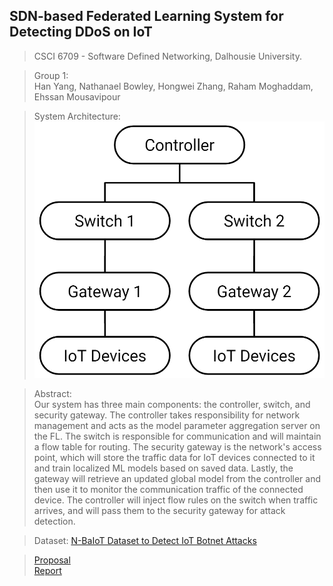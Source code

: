 ## SDN-based Federated Learning System for Detecting DDoS on IoT

> CSCI 6709 - Software Defined Networking, Dalhousie University.   

> Group 1:  
> Han Yang, Nathanael Bowley, Hongwei Zhang, Raham Moghaddam, Ehssan Mousavipour

> System Architecture: ![Architecture](Document/arch.png)

> Abstract:  
Our system has three main components: the controller, switch, and security gateway. The controller takes responsibility for network management and acts as the model parameter aggregation server on the FL. The switch is responsible for communication and will maintain a flow table for routing. The security gateway is the network's access point, which will store the traffic data for IoT devices connected to it and train localized ML models based on saved data. Lastly, the gateway will retrieve an updated global model from the controller and then use it to monitor the communication traffic of the connected device. The controller will inject flow rules on the switch when traffic arrives, and will pass them to the security gateway for attack detection.

> Dataset:
[N-BaIoT Dataset to Detect IoT Botnet Attacks](https://www.kaggle.com/datasets/mkashifn/nbaiot-dataset)


> [Proposal](Document/Proposal.pdf)  
> [Report](Document/Proposal.pdf)